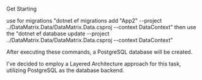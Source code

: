 Get Starting

use for migrations "dotnet ef migrations add "App2" --project ../DataMatrix.Data/DataMatrix.Data.csproj --context DataContext"
then use the "dotnet ef database update --project ../DataMatrix.Data/DataMatrix.Data.csproj --context DataContext"

After executing these commands, a PostgreSQL database will be created.

I've decided to employ a Layered Architecture approach for this task, utilizing PostgreSQL as the database backend.


